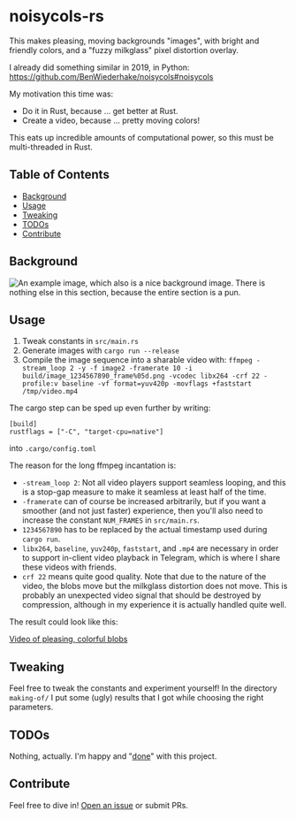 # noisycols-rs

This makes pleasing, moving backgrounds "images", with bright and friendly colors, and a "fuzzy milkglass" pixel distortion overlay.

I already did something similar in 2019, in Python: https://github.com/BenWiederhake/noisycols#noisycols

My motivation this time was:
- Do it in Rust, because … get better at Rust.
- Create a video, because … pretty moving colors!

This eats up incredible amounts of computational power, so this must be multi-threaded in Rust.

## Table of Contents

- [Background](#background)
- [Usage](#usage)
- [Tweaking](#tweaking)
- [TODOs](#todos)
- [Contribute](#contribute)

## Background

![An example image, which also is a nice background image. There is nothing else in this section, because the entire section is a pun.](making-of/image_1704322316_frame00000.png)

## Usage

1. Tweak constants in `src/main.rs`
2. Generate images with `cargo run --release`
3. Compile the image sequence into a sharable video with: `ffmpeg -stream_loop 2 -y -f image2 -framerate 10 -i build/image_1234567890_frame%05d.png -vcodec libx264 -crf 22 -profile:v baseline -vf format=yuv420p -movflags +faststart /tmp/video.mp4`

The cargo step can be sped up even further by writing:
```
[build]
rustflags = ["-C", "target-cpu=native"]
```
into `.cargo/config.toml`

The reason for the long ffmpeg incantation is:
- `-stream_loop 2`: Not all video players support seamless looping, and this is a stop-gap measure to make it seamless at least half of the time.
- `-framerate` can of course be increased arbitrarily, but if you want a smoother (and not just faster) experience, then you'll also need to increase the constant `NUM_FRAMES` in `src/main.rs`.
- `1234567890` has to be replaced by the actual timestamp used during `cargo run`.
- `libx264`, `baseline`, `yuv240p`, `faststart`, and `.mp4` are necessary in order to support in-client video playback in Telegram, which is where I share these videos with friends.
- `crf 22` means quite good quality. Note that due to the nature of the video, the blobs move but the milkglass distortion does not move. This is probably an unexpected video signal that should be destroyed by compression, although in my experience it is actually handled quite well.

The result could look like this:

[Video of pleasing, colorful blobs](making-of/video_1704325712.mp4)

## Tweaking

Feel free to tweak the constants and experiment yourself! In the directory `making-of/` I put some (ugly) results that I got while choosing the right parameters.

## TODOs

Nothing, actually. I'm happy and "[done](https://thomasdeneuville.com/cult-of-done-manifesto/)" with this project.

## Contribute

Feel free to dive in! [Open an issue](https://github.com/BenWiederhake/noisycols-rs/issues/new) or submit PRs.
